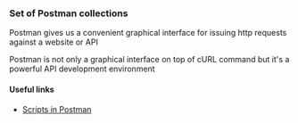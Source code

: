 ### Set of Postman collections 

Postman gives us a convenient graphical interface for issuing http requests against a website or API

Postman is not only  a graphical interface on top of cURL command but it's a powerful API development environment


#### Useful links

- [Scripts in Postman](https://learning.postman.com/docs/postman/scripts/intro-to-scripts/)